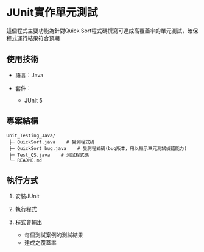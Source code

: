 # JUnit實作單元測試
這個程式主要功能為針對Quick Sort程式碼撰寫可達成高覆蓋率的單元測試，確保程式運行結果符合預期

## 使用技術
* 語言：Java

* 套件：
  * JUnit 5

## 專案結構
~~~
Unit_Testing_Java/
 ├─ QuickSort.java    # 受測程式碼
 ├─ QuickSort_bug.java    # 受測程式碼(bug版本，用以顯示單元測試偵錯能力)
 ├─ Test_QS.java    # 測試程式碼
 └─ README.md         
~~~

## 執行方式
1. 安裝JUnit

2. 執行程式

3. 程式會輸出
    * 每個測試案例的測試結果
    * 達成之覆蓋率
